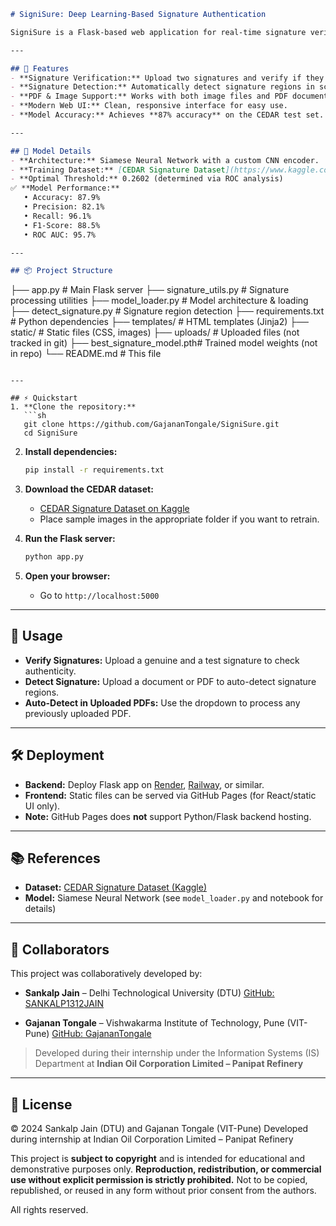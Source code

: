 ```markdown
# SigniSure: Deep Learning-Based Signature Authentication

SigniSure is a Flask-based web application for real-time signature verification using deep learning. It leverages a custom Siamese Neural Network trained on the [CEDAR Signature Dataset](https://www.kaggle.com/datasets/shreelakshmigp/cedardataset) to distinguish between genuine and forged signatures with high accuracy.

---

## 🚀 Features
- **Signature Verification:** Upload two signatures and verify if they are genuine or forged.
- **Signature Detection:** Automatically detect signature regions in scanned documents or PDFs.
- **PDF & Image Support:** Works with both image files and PDF documents.
- **Modern Web UI:** Clean, responsive interface for easy use.
- **Model Accuracy:** Achieves **87% accuracy** on the CEDAR test set.

---

## 🧠 Model Details
- **Architecture:** Siamese Neural Network with a custom CNN encoder.
- **Training Dataset:** [CEDAR Signature Dataset](https://www.kaggle.com/datasets/shreelakshmigp/cedardataset)
- **Optimal Threshold:** 0.2602 (determined via ROC analysis)  
✅ **Model Performance:**  
   • Accuracy: 87.9%  
   • Precision: 82.1%  
   • Recall: 96.1%  
   • F1-Score: 88.5%  
   • ROC AUC: 95.7%

---

## 📦 Project Structure
```

├── app.py                  # Main Flask server
├── signature\_utils.py      # Signature processing utilities
├── model\_loader.py         # Model architecture & loading
├── detect\_signature.py     # Signature region detection
├── requirements.txt        # Python dependencies
├── templates/              # HTML templates (Jinja2)
├── static/                 # Static files (CSS, images)
├── uploads/                # Uploaded files (not tracked in git)
├── best\_signature\_model.pth# Trained model weights (not in repo)
└── README.md               # This file

````

---

## ⚡ Quickstart
1. **Clone the repository:**
   ```sh
   git clone https://github.com/GajananTongale/SigniSure.git
   cd SigniSure
````

2. **Install dependencies:**

   ```sh
   pip install -r requirements.txt
   ```
3. **Download the CEDAR dataset:**

   * [CEDAR Signature Dataset on Kaggle](https://www.kaggle.com/datasets/shreelakshmigp/cedardataset)
   * Place sample images in the appropriate folder if you want to retrain.
4. **Run the Flask server:**

   ```sh
   python app.py
   ```
5. **Open your browser:**

   * Go to `http://localhost:5000`

---

## 📝 Usage

* **Verify Signatures:** Upload a genuine and a test signature to check authenticity.
* **Detect Signature:** Upload a document or PDF to auto-detect signature regions.
* **Auto-Detect in Uploaded PDFs:** Use the dropdown to process any previously uploaded PDF.

---

## 🛠️ Deployment

* **Backend:** Deploy Flask app on [Render](https://render.com/), [Railway](https://railway.app/), or similar.
* **Frontend:** Static files can be served via GitHub Pages (for React/static UI only).
* **Note:** GitHub Pages does **not** support Python/Flask backend hosting.

---

## 📚 References

* **Dataset:** [CEDAR Signature Dataset (Kaggle)](https://www.kaggle.com/datasets/shreelakshmigp/cedardataset)
* **Model:** Siamese Neural Network (see `model_loader.py` and notebook for details)

---

## 👥 Collaborators

This project was collaboratively developed by:

* **Sankalp Jain** – Delhi Technological University (DTU)
  [GitHub: SANKALP1312JAIN](https://github.com/SANKALP1312JAIN)

* **Gajanan Tongale** – Vishwakarma Institute of Technology, Pune (VIT-Pune)
  [GitHub: GajananTongale](https://github.com/GajananTongale)

> Developed during their internship under the Information Systems (IS) Department at
> **Indian Oil Corporation Limited – Panipat Refinery**

---

## 📄 License

© 2024 Sankalp Jain (DTU) and Gajanan Tongale (VIT-Pune)
Developed during internship at Indian Oil Corporation Limited – Panipat Refinery

This project is **subject to copyright** and is intended for educational and demonstrative purposes only.
**Reproduction, redistribution, or commercial use without explicit permission is strictly prohibited.**
Not to be copied, republished, or reused in any form without prior consent from the authors.

All rights reserved.

